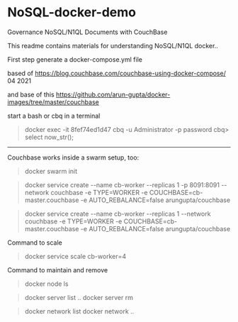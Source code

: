 # NoSQL-docker-demo

Governance NoSQL/N1QL Documents with CouchBase

This readme contains materials for understanding NoSQL/N1QL docker..

First step generate a docker-compose.yml file

based of https://blog.couchbase.com/couchbase-using-docker-compose/ 04 2021

and base of this https://github.com/arun-gupta/docker-images/tree/master/couchbase

start a bash or cbq in a terminal

> docker exec -it 8fef74ed1d47 cbq -u Administrator -p password
> cbq> select now_str();

---

Couchbase works inside a swarm setup, too:

> docker swarm init

> docker service create --name cb-worker --replicas 1 -p 8091:8091 --network couchbase -e TYPE=WORKER -e COUCHBASE=cb-master.couchbase -e AUTO_REBALANCE=false arungupta/couchbase

> docker service create --name cb-worker --replicas 1 --network couchbase -e TYPE=WORKER -e COUCHBASE=cb-master.couchbase -e AUTO_REBALANCE=false arungupta/couchbase

Command to scale

> docker service scale cb-worker=4

Command to maintain and remove

> docker node ls

> docker server list
> ..
> docker server rm <id>

> docker network list
> docker network ..
